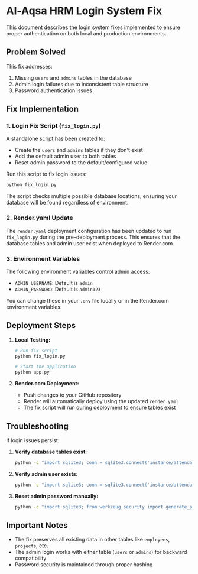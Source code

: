 # Al-Aqsa HRM Login System Fix

This document describes the login system fixes implemented to ensure proper authentication on both local and production environments.

## Problem Solved

This fix addresses:
1. Missing `users` and `admins` tables in the database
2. Admin login failures due to inconsistent table structure
3. Password authentication issues

## Fix Implementation

### 1. Login Fix Script (`fix_login.py`)

A standalone script has been created to:
- Create the `users` and `admins` tables if they don't exist
- Add the default admin user to both tables
- Reset admin password to the default/configured value

Run this script to fix login issues:

```bash
python fix_login.py
```

The script checks multiple possible database locations, ensuring your database will be found regardless of environment.

### 2. Render.yaml Update

The `render.yaml` deployment configuration has been updated to run `fix_login.py` during the pre-deployment process. This ensures that the database tables and admin user exist when deployed to Render.com.

### 3. Environment Variables

The following environment variables control admin access:

- `ADMIN_USERNAME`: Default is `admin`
- `ADMIN_PASSWORD`: Default is `admin123`

You can change these in your `.env` file locally or in the Render.com environment variables.

## Deployment Steps

1. **Local Testing:**
   ```bash
   # Run fix script
   python fix_login.py
   
   # Start the application
   python app.py
   ```

2. **Render.com Deployment:**
   - Push changes to your GitHub repository
   - Render will automatically deploy using the updated `render.yaml`
   - The fix script will run during deployment to ensure tables exist

## Troubleshooting

If login issues persist:

1. **Verify database tables exist:**
   ```bash
   python -c "import sqlite3; conn = sqlite3.connect('instance/attendance.db'); print(conn.execute('SELECT name FROM sqlite_master WHERE type=\"table\"').fetchall())"
   ```

2. **Verify admin user exists:**
   ```bash
   python -c "import sqlite3; conn = sqlite3.connect('instance/attendance.db'); print(conn.execute('SELECT * FROM users WHERE username=\"admin\"').fetchall())"
   ```

3. **Reset admin password manually:**
   ```bash
   python -c "import sqlite3; from werkzeug.security import generate_password_hash; conn = sqlite3.connect('instance/attendance.db'); conn.execute('UPDATE users SET password = ? WHERE username = \"admin\"', (generate_password_hash('admin123'),)); conn.commit()"
   ```

## Important Notes

- The fix preserves all existing data in other tables like `employees`, `projects`, etc.
- The admin login works with either table (`users` or `admins`) for backward compatibility
- Password security is maintained through proper hashing